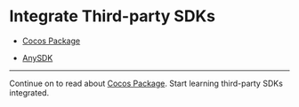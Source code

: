 # Integrate Third-party SDKs

- [Cocos Package](cocos-package-overview.md)

- [AnySDK](anysdk-overview.md)
<hr>

Continue on to read about [Cocos Package](cocos-package-overview.md). Start learning third-party SDKs integrated.

